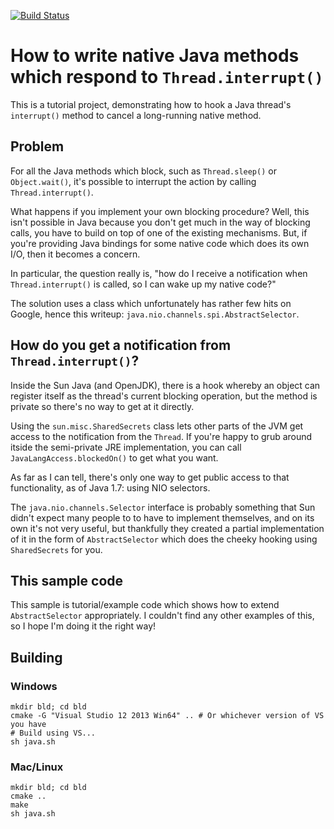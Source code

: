 [![Build Status](https://travis-ci.org/NWilson/javaInterruptHook.svg?branch=master)](https://travis-ci.org/NWilson/javaInterruptHook)

# How to write native Java methods which respond to `Thread.interrupt()`

This is a tutorial project, demonstrating how to hook a Java thread's `interrupt()`
method to cancel a long-running native method.

## Problem

For all the Java methods which block, such as `Thread.sleep()` or `Object.wait()`, it's possible
to interrupt the action by calling `Thread.interrupt()`.

What happens if you implement your own blocking procedure? Well, this isn't possible in Java
because you don't get much in the way of blocking calls, you have to build on top of one of the
existing mechanisms. But, if you're providing Java bindings for some native code which does its
own I/O, then it becomes a concern.

In particular, the question really is, "how do I receive a notification when `Thread.interrupt()`
is called, so I can wake up my native code?"

The solution uses a class which unfortunately has rather few hits on Google, hence this
writeup: `java.nio.channels.spi.AbstractSelector`.

## How do you get a notification from `Thread.interrupt()`?

Inside the Sun Java (and OpenJDK), there is a hook whereby an object can register itself as the thread's current
blocking operation, but the method is private so there's no way to get at it directly.

Using the `sun.misc.SharedSecrets` class lets other parts of the JVM get access to the notification
from the `Thread`. If you're happy to grub around itside the semi-private JRE implementation,
you can call `JavaLangAccess.blockedOn()` to get what you want.

As far as I can tell, there's only one way to get public access to that functionality, as of Java
1.7: using NIO selectors.

The `java.nio.channels.Selector` interface is probably something that Sun didn't expect many people to to
have to implement themselves, and on its own it's not very useful, but thankfully they created
a partial implementation of it in the form of `AbstractSelector` which does the cheeky hooking
using `SharedSecrets` for you.

## This sample code

This sample is tutorial/example code which shows how to extend `AbstractSelector` appropriately.
I couldn't find any other examples of this, so I hope I'm doing it the right way!

## Building

### Windows

    mkdir bld; cd bld
    cmake -G "Visual Studio 12 2013 Win64" .. # Or whichever version of VS you have
    # Build using VS...
    sh java.sh

### Mac/Linux

    mkdir bld; cd bld
    cmake ..
    make
    sh java.sh
